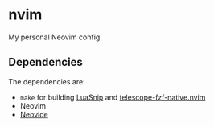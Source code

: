 # nvim
My personal Neovim config

## Dependencies
The dependencies are:
  - `make` for building [LuaSnip](https://github.com/L3MON4D3/LuaSnip) and [telescope-fzf-native.nvim](https://github.com/nvim-telescope/telescope-fzf-native.nvim)
  - Neovim
  - [Neovide](https://neovide.dev)
